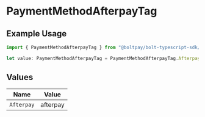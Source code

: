 # PaymentMethodAfterpayTag

## Example Usage

```typescript
import { PaymentMethodAfterpayTag } from "@boltpay/bolt-typescript-sdk/models/components";

let value: PaymentMethodAfterpayTag = PaymentMethodAfterpayTag.Afterpay;
```

## Values

| Name       | Value      |
| ---------- | ---------- |
| `Afterpay` | afterpay   |